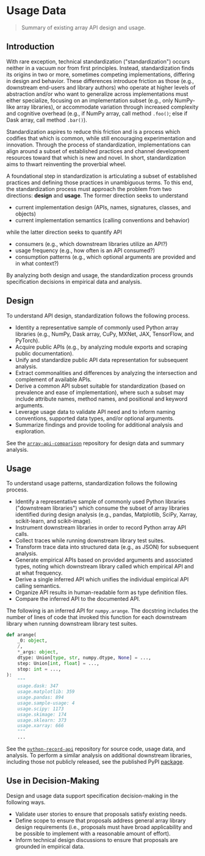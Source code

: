 # Usage Data

> Summary of existing array API design and usage.

## Introduction

With rare exception, technical standardization ("standardization") occurs neither in a vacuum nor from first principles. Instead, standardization finds its origins in two or more, sometimes competing implementations, differing in design and behavior. These differences introduce friction as those (e.g., downstream end-users and library authors) who operate at higher levels of abstraction and/or who want to generalize across implementations must either specialize, focusing on an implementation subset (e.g., only NumPy-like array libraries), or accommodate variation through increased complexity and cognitive overhead (e.g., if NumPy array, call method `.foo()`; else if Dask array, call method `.bar()`).

Standardization aspires to reduce this friction and is a process which codifies that which is common, while still encouraging experimentation and innovation. Through the process of standardization, implementations can align around a subset of established practices and channel development resources toward that which is new and novel. In short, standardization aims to thwart reinventing the proverbial wheel.

A foundational step in standardization is articulating a subset of established practices and defining those practices in unambiguous terms. To this end, the standardization process must approach the problem from two directions: **design** and **usage**. The former direction seeks to understand

-   current implementation design (APIs, names, signatures, classes, and objects)
-   current implementation semantics (calling conventions and behavior)

while the latter direction seeks to quantify API

-   consumers (e.g., which downstream libraries utilize an API?)
-   usage frequency (e.g., how often is an API consumed?)
-   consumption patterns (e.g., which optional arguments are provided and in what context?)

By analyzing both design and usage, the standardization process grounds specification decisions in empirical data and analysis.

## Design

To understand API design, standardization follows the following process.

-   Identity a representative sample of commonly used Python array libraries (e.g., NumPy, Dask array, CuPy, MXNet, JAX, TensorFlow, and PyTorch).
-   Acquire public APIs (e.g., by analyzing module exports and scraping public documentation).
-   Unify and standardize public API data representation for subsequent analysis.
-   Extract commonalities and differences by analyzing the intersection and complement of available APIs.
-   Derive a common API subset suitable for standardization (based on prevalence and ease of implementation), where such a subset may include attribute names, method names, and positional and keyword arguments.
-   Leverage usage data to validate API need and to inform naming conventions, supported data types, and/or optional arguments.
-   Summarize findings and provide tooling for additional analysis and exploration.

See the [`array-api-comparison`](https://github.com/data-apis/array-api-comparison)
repository for design data and summary analysis.

## Usage

To understand usage patterns, standardization follows the following process.

-   Identify a representative sample of commonly used Python libraries ("downstream libraries") which consume the subset of array libraries identified during design analysis (e.g., pandas, Matplotlib, SciPy, Xarray, scikit-learn, and scikit-image).
-   Instrument downstream libraries in order to record Python array API calls.
-   Collect traces while running downstream library test suites.
-   Transform trace data into structured data (e.g., as JSON) for subsequent analysis.
-   Generate empirical APIs based on provided arguments and associated types, noting which downstream library called which empirical API and at what frequency.
-   Derive a single inferred API which unifies the individual empirical API calling semantics.
-   Organize API results in human-readable form as type definition files.
-   Compare the inferred API to the documented API.

The following is an inferred API for `numpy.arange`. The docstring includes the number of lines of code that invoked this function for each downstream library when running downstream library test suites.

```python
def arange(
    _0: object,
    /,
    *_args: object,
    dtype: Union[type, str, numpy.dtype, None] = ...,
    step: Union[int, float] = ...,
    stop: int = ...,
):
    """
    usage.dask: 347
    usage.matplotlib: 359
    usage.pandas: 894
    usage.sample-usage: 4
    usage.scipy: 1173
    usage.skimage: 174
    usage.sklearn: 373
    usage.xarray: 666
    """
    ...
```

See the [`python-record-api`](https://github.com/data-apis/python-record-api) repository for source code, usage data, and analysis. To perform a similar analysis on additional downstream libraries, including those not publicly released, see the published PyPI [package](https://pypi.org/project/record_api/).

## Use in Decision-Making

Design and usage data support specification decision-making in the following ways.

-   Validate user stories to ensure that proposals satisfy existing needs.
-   Define scope to ensure that proposals address general array library design requirements (i.e., proposals must have broad applicability and be possible to implement with a reasonable amount of effort). 
-   Inform technical design discussions to ensure that proposals are grounded in empirical data.